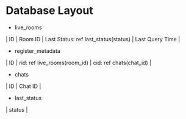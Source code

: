 # Database Layout

- live_rooms

| ID | Room ID | Last Status: ref last_status(status) | Last Query Time |

- register_metadata

| ID | rid: ref live_rooms(room_id) | cid: ref chats(chat_id) |

- chats

| ID | Chat ID |

- last_status

| status |
